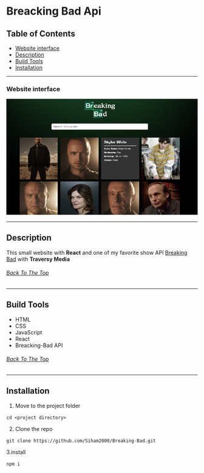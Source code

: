 # Breacking Bad Api


## Table of Contents

 - [Website interface](#website-interface)
 - [Description](#description)
 - [Build Tools](#build-tools)
 - [Installation](#installation)

 ---

### Website interface


![websie-main-section](src/img/website-ui.png)




_____

## Description
This small website with **React** and one of my favorite show API [Breaking Bad](https://breakingbadapi.com/documentation) with
**Traversy Media** 
  
  
###### [Back To The Top](#breacking-bad-api)

---


## Build Tools
* HTML
* CSS
* JavaScript
* React
* Breacking-Bad API


###### [Back To The Top](#breacking-bad-api)
---
## Installation

1. Move to the project folder
```
cd <project directory>
```
2. Clone the repo
```
git clone https://github.com/Siham2000/Breaking-Bad.git
```
3.install
```
npm i


